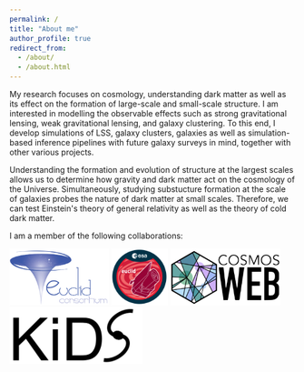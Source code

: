 ```yaml
---
permalink: /
title: "About me"
author_profile: true
redirect_from: 
  - /about/
  - /about.html
---
```


My research focuses on cosmology, understanding dark matter as well as its effect on the formation of large-scale and small-scale structure. I am interested in modelling the observable effects such as strong gravitational lensing, weak gravitational lensing, and galaxy clustering. To this end, I develop simulations of LSS, galaxy clusters, galaxies as well as simulation-based inference pipelines with future galaxy surveys in mind, together with other various projects.

Understanding the formation and evolution of structure at the largest scales allows us to determine how gravity and dark matter act on the cosmology of the Universe. Simultaneously, studying substucture formation at the scale of galaxies probes the nature of dark matter at small scales. Therefore, we can test Einstein's theory of general relativity as well as the theory of cold dark matter.

I am a member of the following collaborations:

[<img src="../images/Euclid_consortium_logo.png" height="100" />](https://www.euclid-ec.org/)
[<img src="../images/Euclid_logo_pillars.png" height="100" />](https://www.cosmos.esa.int/web/euclid)
[<img src="../images/COSMOSWeb_logo.png" height="100" />](https://cosmos.astro.caltech.edu/page/cosmosweb)
[<img src="../images/KiDS_logo.jpg" height="100" />](https://kids.strw.leidenuniv.nl/)


